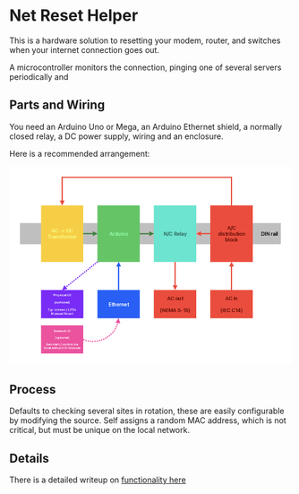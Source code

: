 # Net Reset Helper

This is a hardware solution to resetting your modem, router, and switches when your internet connection goes out.

A microcontroller monitors the connection, pinging one of several servers periodically and 

## Parts and Wiring

You need an Arduino Uno or Mega, an Arduino Ethernet shield, a normally closed relay, a DC power supply, wiring and an enclosure.

Here is a recommended arrangement:

![General Wiring Diagram](images/din.png)

## Process

Defaults to checking several sites in rotation, these are easily configurable by modifying the source.  Self assigns a random MAC address, which is not critical, but must be unique on the local network.


## Details

There is a detailed writeup on [functionality here](docs/README_MORE.md)
